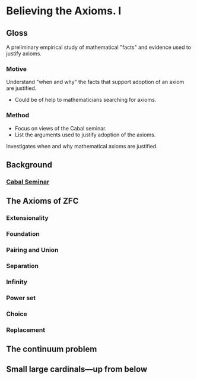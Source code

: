 # Believing the Axioms. I

## Gloss
A preliminary empirical study of mathematical "facts" and evidence used to justify axioms.

### Motive 
Understand "when and why" the facts that support adoption of an axiom are justified.
* Could be of help to mathematicians searching for axioms.

### Method
* Focus on views of the Cabal seminar.
* List the arguments used to justify adoption of the axioms.

Investigates when and why mathematical axioms are justified.

## Background

### [Cabal Seminar](https://en.wikipedia.org/wiki/Cabal_(set_theory))


## The Axioms of ZFC

### Extensionality

### Foundation 

### Pairing and Union 

### Separation 

### Infinity 

### Power set

### Choice 

### Replacement

## The continuum problem

## Small large cardinals—up from below

